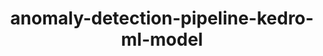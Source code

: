 ---
schema: default
title: anomaly-detection-pipeline-kedro-ml-model
organization: ResponsibleAIML
notes: type = kedro_mlflow.io.artifacts.mlflow_artifact_dataset.PickleDataset.MlflowPickleDataset
resources:
  - name: anomaly-detection-pipeline-kedro-ml-model
    url: 'https://github.com/ResponsibleAIML/django-kedro/tree/main/kedro-projects/anomaly-detection-pipeline-kedro/data/06_models/ml_model.pkl'
    format: pkl
category:
  - 06-models
maintainer: 
maintainer_email: 
project:
  - anomaly-detection-pipeline-kedro
preview: |
  
---